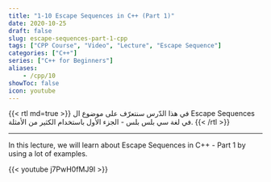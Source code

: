 ```yaml
---
title: "1-10 Escape Sequences in C++ (Part 1)"
date: 2020-10-25
draft: false
slug: escape-sequences-part-1-cpp
tags: ["CPP Course", "Video", "Lecture", "Escape Sequence"]
categories: ["C++"]
series: ["C++ for Beginners"]
aliases:
    - /cpp/10
showToc: false
icon: youtube
---
```


{{< rtl md=true >}}
في هذا الدّرس سنتعرّف على موضوع ال Escape Sequences  في لغة سي بلس بلس - الجزء الأول باستخدام الكثير من الأمثلة.
{{< /rtl >}}

---

In this lecture, we will learn about Escape Sequences in C++ - Part 1 by using a lot of examples.

{{< youtube j7PwH0fMJ9I >}}